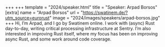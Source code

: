 +++
+++
template = "2024/speaker.html"
title = "Speaker: Arpad Borsos"
[extra]
  name = "Arpad Borsos"
  url = "https://swatinem.de/?utm_source=eurorust"
  image = "2024/images/speakers/arpad-borsos.jpg"
+++
Hi, I’m Arpad, and I go by Swatinem online. I work with (async) Rust day-to-day, writing critical processing infrastructure at Sentry. I’m also interested in improving Rust itself, where my focus has been on improving async Rust, and some work around code coverage.